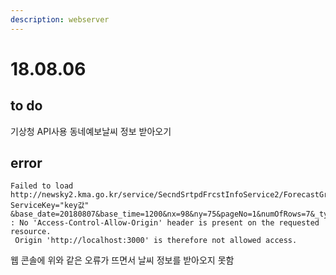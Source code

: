 ```yaml
---
description: webserver
---
```


# 18.08.06

## to do

기상청 API사용 동네예보날씨 정보 받아오기

## error

```text
Failed to load http://newsky2.kma.go.kr/service/SecndSrtpdFrcstInfoService2/ForecastGrib?ServiceKey="key값"
&base_date=20180807&base_time=1200&nx=98&ny=75&pageNo=1&numOfRows=7&_type=json
: No 'Access-Control-Allow-Origin' header is present on the requested resource.
 Origin 'http://localhost:3000' is therefore not allowed access.
```

웹 콘솔에 위와 같은 오류가 뜨면서 날씨 정보를 받아오지 못함



